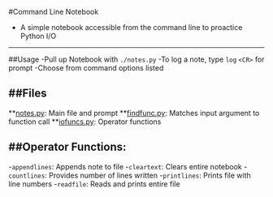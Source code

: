 #Command Line Notebook
- A simple notebook accessible from the command line to proactice Python I/O
-------------------

##Usage
-Pull up Notebook with `./notes.py`
-To log a note, type `log` `<CR>` for prompt
-Choose from command options listed

##Files
-------------------

**[notes.py](notes.py): Main file and prompt
**[findfunc.py](findfunc.py): Matches input argument to function call
**[iofuncs.py](iofuncs.py): Operator functions

##Operator Functions:
-------------------
-`appendlines`: Appends note to file
-`cleartext`: Clears entire notebook
-`countlines`: Provides number of lines written
-`printlines`: Prints file with line numbers
-`readfile`: Reads and prints entire file

